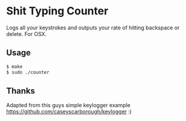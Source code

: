 # Shit Typing Counter

Logs all your keystrokes and outputs your rate of hitting backspace or delete. For OSX.

## Usage

```bash
$ make
$ sudo ./counter
```

## Thanks

Adapted from this guys simple keylogger example https://github.com/caseyscarborough/keylogger :)

